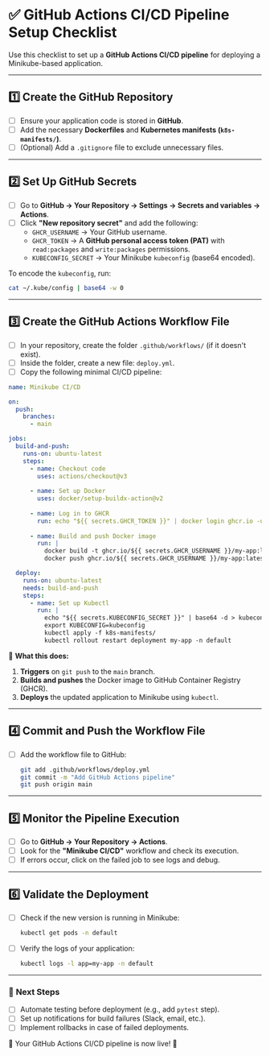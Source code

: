 # ✅ GitHub Actions CI/CD Pipeline Setup Checklist

Use this checklist to set up a **GitHub Actions CI/CD pipeline** for deploying a Minikube-based application.

---

## **1️⃣ Create the GitHub Repository**
- [ ] Ensure your application code is stored in **GitHub**.
- [ ] Add the necessary **Dockerfiles** and **Kubernetes manifests (`k8s-manifests/`)**.
- [ ] (Optional) Add a `.gitignore` file to exclude unnecessary files.

---

## **2️⃣ Set Up GitHub Secrets**
- [ ] Go to **GitHub → Your Repository → Settings → Secrets and variables → Actions**.
- [ ] Click **"New repository secret"** and add the following:
  - `GHCR_USERNAME` → Your GitHub username.
  - `GHCR_TOKEN` → A **GitHub personal access token (PAT)** with `read:packages` and `write:packages` permissions.
  - `KUBECONFIG_SECRET` → Your Minikube `kubeconfig` (base64 encoded).

To encode the `kubeconfig`, run:
```bash
cat ~/.kube/config | base64 -w 0
```

---

## **3️⃣ Create the GitHub Actions Workflow File**
- [ ] In your repository, create the folder `.github/workflows/` (if it doesn't exist).
- [ ] Inside the folder, create a new file: `deploy.yml`.
- [ ] Copy the following minimal CI/CD pipeline:

```yaml
name: Minikube CI/CD

on:
  push:
    branches:
      - main

jobs:
  build-and-push:
    runs-on: ubuntu-latest
    steps:
      - name: Checkout code
        uses: actions/checkout@v3
      
      - name: Set up Docker
        uses: docker/setup-buildx-action@v2
      
      - name: Log in to GHCR
        run: echo "${{ secrets.GHCR_TOKEN }}" | docker login ghcr.io -u "${{ secrets.GHCR_USERNAME }}" --password-stdin
      
      - name: Build and push Docker image
        run: |
          docker build -t ghcr.io/${{ secrets.GHCR_USERNAME }}/my-app:latest .
          docker push ghcr.io/${{ secrets.GHCR_USERNAME }}/my-app:latest

  deploy:
    runs-on: ubuntu-latest
    needs: build-and-push
    steps:
      - name: Set up Kubectl
        run: |
          echo "${{ secrets.KUBECONFIG_SECRET }}" | base64 -d > kubeconfig
          export KUBECONFIG=kubeconfig
          kubectl apply -f k8s-manifests/
          kubectl rollout restart deployment my-app -n default
```

🔹 **What this does:**
1. **Triggers** on `git push` to the `main` branch.
2. **Builds and pushes** the Docker image to GitHub Container Registry (GHCR).
3. **Deploys** the updated application to Minikube using `kubectl`.

---

## **4️⃣ Commit and Push the Workflow File**
- [ ] Add the workflow file to GitHub:
  ```bash
  git add .github/workflows/deploy.yml
  git commit -m "Add GitHub Actions pipeline"
  git push origin main
  ```

---

## **5️⃣ Monitor the Pipeline Execution**
- [ ] Go to **GitHub → Your Repository → Actions**.
- [ ] Look for the **"Minikube CI/CD"** workflow and check its execution.
- [ ] If errors occur, click on the failed job to see logs and debug.

---

## **6️⃣ Validate the Deployment**
- [ ] Check if the new version is running in Minikube:
  ```bash
  kubectl get pods -n default
  ```
- [ ] Verify the logs of your application:
  ```bash
  kubectl logs -l app=my-app -n default
  ```

---

### 🎯 **Next Steps**
- [ ] Automate testing before deployment (e.g., add `pytest` step).
- [ ] Set up notifications for build failures (Slack, email, etc.).
- [ ] Implement rollbacks in case of failed deployments.

🚀 Your GitHub Actions CI/CD pipeline is now live! 🎉

